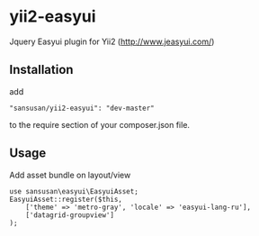 # yii2-easyui
Jquery Easyui plugin for Yii2 (http://www.jeasyui.com/)

## Installation
add
```
"sansusan/yii2-easyui": "dev-master"
```
to the require section of your composer.json file.

## Usage

Add asset bundle on layout/view

```
use sansusan\easyui\EasyuiAsset;
EasyuiAsset::register($this,
    ['theme' => 'metro-gray', 'locale' => 'easyui-lang-ru'],
    ['datagrid-groupview']
);
```
